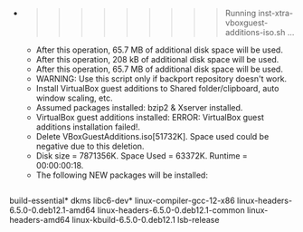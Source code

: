 * >>>>>>>>> Running inst-xtra-vboxguest-additions-iso.sh ...
  * After this operation, 65.7 MB of additional disk space will be used.
  * After this operation, 208 kB of additional disk space will be used.
  * After this operation, 65.7 MB of additional disk space will be used.
  * WARNING: Use this script only if backport repository doesn't work.
  * Install VirtualBox guest additions to Shared folder/clipboard, auto window scaling, etc.
  * Assumed packages installed: bzip2 & Xserver installed.
  * VirtualBox guest additions installed: ERROR: VirtualBox guest additions installation failed!.
  * Delete VBoxGuestAdditions.iso[51732K]. Space used could be negative due to this deletion.
  * Disk size = 7871356K. Space Used = 63372K. Runtime = 00:00:00:18.
  * The following NEW packages will be installed:
  ```bash
build-essential* dkms libc6-dev* linux-compiler-gcc-12-x86 linux-headers-6.5.0-0.deb12.1-amd64
linux-headers-6.5.0-0.deb12.1-common linux-headers-amd64 linux-kbuild-6.5.0-0.deb12.1 lsb-release
  ```
